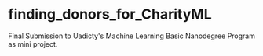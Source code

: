 # finding_donors_for_CharityML
Final Submission to Uadicty's Machine Learning Basic Nanodegree Program as mini project.
